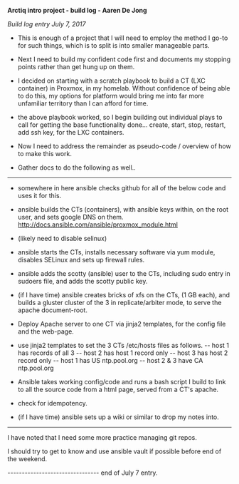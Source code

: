 **Arctiq intro project - build log - Aaren De Jong**

*Build log entry July 7, 2017*

- This is enough of a project that I will need to employ the method I go-to for such things, which is to split is into smaller manageable parts. 
- Next I need to build my confident code first and documents my stopping points rather than get hung up on them.

- I decided on starting with a scratch playbook to build a CT (LXC container) in Proxmox, in my homelab. Without confidence of being able to do this, my options for platform would bring me into far more unfamiliar territory than I can afford for time.

- the above playbook worked, so I begin building out individual plays to call for getting the base functionality done... create, start, stop, restart, add ssh key, for the LXC containers.

- Now I need to address the remainder as pseudo-code / overview of how to make this work.
- Gather docs to do the following as well..

*****
* somewhere in here ansible checks github for all of the below code and uses it for this.

* ansible builds the CTs (containers), with ansible keys within, on the root user, and sets google DNS on them.
http://docs.ansible.com/ansible/proxmox_module.html

* (likely need to disable selinux)

* ansible starts the CTs, installs necessary software via yum module, disables SELinux and sets up firewall rules.
* ansible adds the scotty (ansible) user to the CTs, including sudo entry in sudoers file, and adds the scotty public key.

* (if I have time) ansible creates bricks of xfs on the CTs, (1 GB each), and builds a gluster cluster of the 3 in replicate/arbiter mode, to serve the apache document-root.

* Deploy Apache server to one CT via jinja2 templates, for the config file and the web-page.
* use jinja2 templates to set the 3 CTs /etc/hosts files as follows.
-- host 1 has records of all 3
-- host 2 has host 1 record only
-- host 3 has host 2 record only
-- host 1 has US ntp.pool.org
-- host 2 & 3 have CA ntp.pool.org

* Ansible takes working config/code and runs a bash script I build to link to all the source code from a html page, served from a CT's apache.
* check for idempotency.

* (if I have time) ansible sets up a wiki or similar to drop my notes into.



*****


I have noted that I need some more practice managing git repos.

I should try to get to know and use ansible vault if possible before end of the weekend.

-------------------------------- end of July 7 entry.

